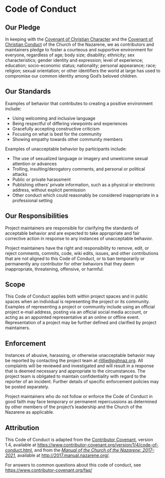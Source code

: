 # Code of Conduct

## Our Pledge

In keeping with the [Covenant of Christian Character][character] and 
the [Covenant of Christian Conduct][conduct] of the Church of the Nazarene, we as
contributors and maintainers pledge to foster a courteous and supportive environment 
for everyone, regardless of age; body size; disability; ethnicity; sex characteristics; 
gender identity and expression; level of experience; education; socio-economic status; 
nationality; personal appearance; race; religion; sexual orientation; or other identifiers 
the world at large has used to compromise our common identity among God’s beloved children.

## Our Standards

Examples of behavior that contributes to creating a positive environment
include:

* Using welcoming and inclusive language
* Being respectful of differing viewpoints and experiences
* Gracefully accepting constructive criticism
* Focusing on what is best for the community
* Showing empathy towards other community members

Examples of unacceptable behavior by participants include:

* The use of sexualized language or imagery and unwelcome sexual attention or
 advances
* Trolling, insulting/derogatory comments, and personal or political attacks
* Public or private harassment
* Publishing others’ private information, such as a physical or electronic
 address, without explicit permission
* Other conduct which could reasonably be considered inappropriate in a
 professional setting

## Our Responsibilities

Project maintainers are responsible for clarifying the standards of acceptable
behavior and are expected to take appropriate and fair corrective action in
response to any instances of unacceptable behavior.

Project maintainers have the right and responsibility to remove, edit, or
reject comments, commits, code, wiki edits, issues, and other contributions
that are not aligned to this Code of Conduct, or to ban temporarily or
permanently any contributor for other behaviors that they deem inappropriate,
threatening, offensive, or harmful.

## Scope

This Code of Conduct applies both within project spaces and in public spaces
when an individual is representing the project or its community. Examples of
representing a project or community include using an official project e-mail
address, posting via an official social media account, or acting as an appointed
representative at an online or offline event. Representation of a project may be
further defined and clarified by project maintainers.

## Enforcement

Instances of abusive, harassing, or otherwise unacceptable behavior may be
reported by contacting the project team at rlillie@pghnaz.org. All
complaints will be reviewed and investigated and will result in a response that
is deemed necessary and appropriate to the circumstances. The project team is
obligated to maintain confidentiality with regard to the reporter of an incident.
Further details of specific enforcement policies may be posted separately.

Project maintainers who do not follow or enforce the Code of Conduct in good
faith may face temporary or permanent repercussions as determined by other
members of the project’s leadership and the Church of the Nazarene as applicable.

## Attribution

This Code of Conduct is adapted from the [Contributor Covenant][homepage], version 1.4,
available at https://www.contributor-covenant.org/version/1/4/code-of-conduct.html,
and from the [_Manual of the Church of the Nazarene: 2017–2021_][manual], 
available at http://2017.manual.nazarene.org/.

[character]: http://2017.manual.nazarene.org/section/covenant-of-christian-character/
[conduct]: http://2017.manual.nazarene.org/section/covenant-of-christian-conduct/
[homepage]: https://www.contributor-covenant.org/
[manual]: http://2017.manual.nazarene.org/

For answers to common questions about this code of conduct, see
https://www.contributor-covenant.org/faq/

